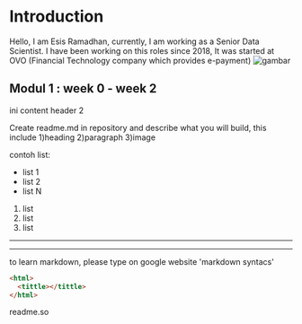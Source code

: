 # Introduction

Hello, I am Esis Ramadhan, currently, I am working as a Senior Data Scientist. I have been working on this roles since 2018, It was started at OVO (Financial Technology company which provides e-payment)
![gambar](./blazer.jpg)

## Modul 1 : week 0 - week 2

ini content header 2

Create readme.md in repository and describe what you will build, this include
1)heading
2)paragraph
3)image

contoh list:

- list 1
- list 2
- list N

1. list
2. list
3. list

---

---

to learn markdown, please type on google website 'markdown syntacs'

```html
<html>
  <tittle></tittle>
</html>
```

readme.so
